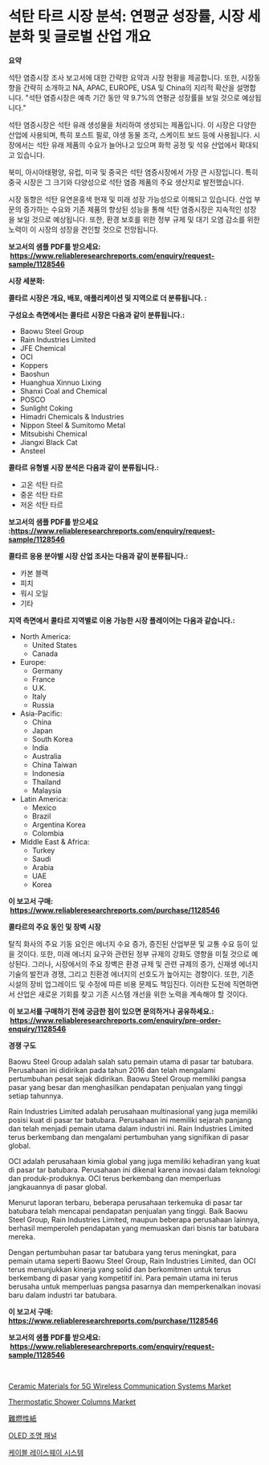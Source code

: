 <p><h1>석탄 타르 시장 분석: 연평균 성장률, 시장 세분화 및 글로벌 산업 개요</h1></p><p><strong>요약</strong></p>
<p><p>석탄 염증시장 조사 보고서에 대한 간략한 요약과 시장 현황을 제공합니다. 또한, 시장동향을 간략히 소개하고 NA, APAC, EUROPE, USA 및 China의 지리적 확산을 설명합니다. "석탄 염증시장은 예측 기간 동안 약 9.7%의 연평균 성장률을 보일 것으로 예상됩니다."</p><p>석탄 염증시장은 석탄 유래 생성물을 처리하여 생성되는 제품입니다. 이 시장은 다양한 산업에 사용되며, 특히 포스트 필로, 야생 동물 조각, 스케이트 보드 등에 사용됩니다. 시장에서는 석탄 유래 제품의 수요가 늘어나고 있으며 화학 공정 및 석유 산업에서 확대되고 있습니다.</p><p>북미, 아시아태평양, 유럽, 미국 및 중국은 석탄 염증시장에서 가장 큰 시장입니다. 특히 중국 시장은 그 크기와 다양성으로 석탄 염증 제품의 주요 생산지로 발전했습니다.</p><p>시장 동향은 석탄 유연윤홍색 현재 및 미래 성장 가능성으로 이해되고 있습니다. 산업 부문의 증가하는 수요와 기존 제품의 향상된 성능을 통해 석탄 염증시장은 지속적인 성장을 보일 것으로 예상됩니다. 또한, 환경 보호를 위한 정부 규제 및 대기 오염 감소를 위한 노력이 이 시장의 성장을 견인할 것으로 전망됩니다.</p></p>
<p><strong>보고서의 샘플 PDF를 받으세요: &nbsp;<a href="https://www.reliableresearchreports.com/enquiry/request-sample/1128546">https://www.reliableresearchreports.com/enquiry/request-sample/1128546</a></strong></p>
<p><strong>시장 세분화:</strong></p>
<p><strong> 콜타르 시장은 개요, 배포, 애플리케이션 및 지역으로 더 분류됩니다. :</strong></p>
<p><strong>구성요소 측면에서는 콜타르 시장은 다음과 같이 분류됩니다.:</strong></p>
<p><ul><li>Baowu Steel Group</li><li>Rain Industries Limited</li><li>JFE Chemical</li><li>OCI</li><li>Koppers</li><li>Baoshun</li><li>Huanghua Xinnuo Lixing</li><li>Shanxi Coal and Chemical</li><li>POSCO</li><li>Sunlight Coking</li><li>Himadri Chemicals & Industries</li><li>Nippon Steel & Sumitomo Metal</li><li>Mitsubishi Chemical</li><li>Jiangxi Black Cat</li><li>Ansteel</li></ul></p>
<p><strong> 콜타르 유형별 시장 분석은 다음과 같이 분류됩니다.:</strong></p>
<p><ul><li>고온 석탄 타르</li><li>중온 석탄 타르</li><li>저온 석탄 타르</li></ul></p>
<p><strong>보고서의 샘플 PDF를 받으세요 :<a href="https://www.reliableresearchreports.com/enquiry/request-sample/1128546">https://www.reliableresearchreports.com/enquiry/request-sample/1128546</a></strong></p>
<p><strong> 콜타르 응용 분야별 시장 산업 조사는 다음과 같이 분류됩니다.:</strong></p>
<p><ul><li>카본 블랙</li><li>피치</li><li>워시 오일</li><li>기타</li></ul></p>
<p><strong>지역 측면에서 콜타르 지역별로 이용 가능한 시장 플레이어는 다음과 같습니다.:</strong></p>
<p><ul>
    <li>
        North America:
        <ul>
            <li>United States</li>
            <li>Canada</li>
        </ul>
    </li>
    <li>
        Europe:
        <ul>
            <li>Germany</li>
            <li>France</li>
            <li>U.K.</li>
            <li>Italy</li>
            <li>Russia</li>
        </ul>
    </li>
    <li>
        Asia-Pacific:
        <ul>
            <li>China</li>
            <li>Japan</li>
            <li>South Korea</li>
            <li>India</li>
            <li>Australia</li>
            <li>China Taiwan</li>
            <li>Indonesia</li>
            <li>Thailand</li>
            <li>Malaysia</li>
        </ul>
    </li>
    <li>
        Latin America:
        <ul>
            <li>Mexico</li>
            <li>Brazil</li>
            <li>Argentina Korea</li>
            <li>Colombia</li>
        </ul>
    </li>
    <li>
        Middle East & Africa:
        <ul>
            <li>Turkey</li>
            <li>Saudi</li>
            <li>Arabia</li>
            <li>UAE</li>
            <li>Korea</li>
        </ul>
    </li>
    </ul></p>
<p><strong>이 보고서 구매: &nbsp;<a href="https://www.reliableresearchreports.com/purchase/1128546">https://www.reliableresearchreports.com/purchase/1128546</a></strong></p>
<p><strong>콜타르의 주요 동인 및 장벽 시장</strong></p>
<p><p>탈직 화사의 주요 기동 요인은 에너지 수요 증가, 증진된 산업부문 및 교통 수요 등이 있을 것이다. 또한, 미래 에너지 요구와 관련된 정부 규제의 강화도 영향을 미칠 것으로 예상된다. 그러나, 시장에서의 주요 장벽은 환경 규제 및 관련 규제의 증가, 신재생 에너지 기술의 발전과 경쟁, 그리고 친환경 에너지의 선호도가 높아지는 경향이다. 또한, 기존 시설의 장비 업그레이드 및 수정에 따른 비용 문제도 책임진다. 이러한 도전에 직면하면서 산업은 새로운 기회를 찾고 기존 시스템 개선을 위한 노력을 계속해야 할 것이다.</p></p>
<p><strong>이 보고서를 구매하기 전에 궁금한 점이 있으면 문의하거나 공유하세요.: &nbsp;<a href="https://www.reliableresearchreports.com/enquiry/pre-order-enquiry/1128546">https://www.reliableresearchreports.com/enquiry/pre-order-enquiry/1128546</a></strong></p>
<p><strong>경쟁 구도</strong></p>
<p><p>Baowu Steel Group adalah salah satu pemain utama di pasar tar batubara. Perusahaan ini didirikan pada tahun 2016 dan telah mengalami pertumbuhan pesat sejak didirikan. Baowu Steel Group memiliki pangsa pasar yang besar dan menghasilkan pendapatan penjualan yang tinggi setiap tahunnya.</p><p>Rain Industries Limited adalah perusahaan multinasional yang juga memiliki posisi kuat di pasar tar batubara. Perusahaan ini memiliki sejarah panjang dan telah menjadi pemain utama dalam industri ini. Rain Industries Limited terus berkembang dan mengalami pertumbuhan yang signifikan di pasar global.</p><p>OCI adalah perusahaan kimia global yang juga memiliki kehadiran yang kuat di pasar tar batubara. Perusahaan ini dikenal karena inovasi dalam teknologi dan produk-produknya. OCI terus berkembang dan memperluas jangkauannya di pasar global.</p><p>Menurut laporan terbaru, beberapa perusahaan terkemuka di pasar tar batubara telah mencapai pendapatan penjualan yang tinggi. Baik Baowu Steel Group, Rain Industries Limited, maupun beberapa perusahaan lainnya, berhasil memperoleh pendapatan yang memuaskan dari bisnis tar batubara mereka.</p><p>Dengan pertumbuhan pasar tar batubara yang terus meningkat, para pemain utama seperti Baowu Steel Group, Rain Industries Limited, dan OCI terus menunjukkan kinerja yang solid dan berkomitmen untuk terus berkembang di pasar yang kompetitif ini. Para pemain utama ini terus berusaha untuk memperluas pangsa pasarnya dan memperkenalkan inovasi baru dalam industri tar batubara.</p></p>
<p><strong>이 보고서 구매: &nbsp; <a href="https://www.reliableresearchreports.com/purchase/1128546">https://www.reliableresearchreports.com/purchase/1128546</a></strong></p>
<p><strong>보고서의 샘플 PDF를 받으세요: &nbsp;<a href="https://www.reliableresearchreports.com/enquiry/request-sample/1128546">https://www.reliableresearchreports.com/enquiry/request-sample/1128546</a></strong><strong></strong></p>
<p>&nbsp;</p>
<p><p><a href="https://github.com/vimar16th/Market-Research-Report-List-3/blob/main/ceramic-materials-for-5g-wireless-communication-systems-market.md">Ceramic Materials for 5G Wireless Communication Systems Market</a></p><p><a href="https://issuu.com/reportprime-2/docs/thermostatic-shower-columns-market-size-2030.pptx">Thermostatic Shower Columns Market</a></p><p><a href="https://github.com/zjkmgcs938405/Market-Research-Report-List-1/blob/main/1770971395.md">難燃性紙</a></p><p><a href="https://medium.com/@conradkirrlin76575/oled-%EC%A1%B0%EB%AA%85-%ED%8C%A8%EB%84%90-%EC%8B%9C%EC%9E%A5%EC%9D%80-%EC%8B%9C%EC%9E%A5-%EC%A0%90%EC%9C%A0%EC%9C%A8-%EC%8B%9C%EC%9E%A5-%ED%8A%B8%EB%A0%8C%EB%93%9C-%EB%B0%8F-%EC%8B%9C%EC%9E%A5-%EC%84%B1%EC%9E%A5%EC%97%90-%EB%8C%80%ED%95%9C-%EC%A0%95%EB%B3%B4%EB%A5%BC-%EC%A0%9C%EA%B3%B5%ED%95%A9%EB%8B%88%EB%8B%A4-f5455c65dc57">OLED 조명 패널</a></p><p><a href="https://github.com/vsnao330707/Market-Research-Report-List-1/blob/main/438140627.md">케이블 레이스웨이 시스템</a></p></p>